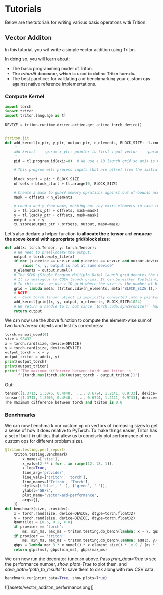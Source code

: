 # Tutorials

Below are the tutorials for writing various basic operations with Trition.

## Vector Additon

In this tutorial, you will write a simple vector addition using Triton.

In doing so, you will learn about:

- The basic programming model of Triton.
- The *triton.jit* decorator, which is used to define Triton kernels.
- The best parctices for validating and benchmarking your custom ops against native reference implementations.

### Compute Kernel

```python 
import torch  
import triton  
import triton.language as tl  
  
DEVICE = triton.runtime.driver.active.get_active_torch_device()  
  
  
@triton.jit  
def add_kernel(x_ptr, y_ptr, output_ptr, n_elements, BLOCK_SIZE: tl.constexpr):  
    '''  
    add kernel    :param x_ptr: pointer to first input vector    :param y_ptr: pointer to second input vector    :param output_ptr: pointer to output vector    :param n_elements: size of the vector    :param BLOCK_SIZE: number of elements each program should process    :return:  
    '''  
    pid = tl.program_id(axis=0)  # We use a 1D launch grid so axis is 0  
  
    # This progrom will process inputs that are offset from the initial data.    # For instance, if you have a vector of length 256 and block_size of 64, the programs    # would each access the elements [0:64,64:128, 128:192, 192:256].    # Note that offsets is a list of pointers.    
    
    block_start = pid * BLOCK_SIZE  
    offsets = block_start + tl.arange(0, BLOCK_SIZE)  
  
    # Create a mask to guard memory oprations against out-of-bounds accesses.  
    mask = offsets < n_elements  
  
    # Load x and y from DRAM, masking out any extra elements in case the input is not a multiple of the block size.  
    x = tl.load(x_ptr + offsets, mask=mask)  
    y = tl.load(y_ptr + offsets, mask=mask)  
    output = x + y  
    tl.store(output_ptr + offsets, output, mask=mask)
```

Let's also declare a helper function to **allocate the z tensor** and **enqueue the above kernel with appropriate grid/block sizes**:

```python
def add(x: torch.Tensor, y: torch.Tensor):  
    # We need to preallocate the output.  
    output = torch.empty_like(x)  
    if not (x.device == DEVICE and y.device == DEVICE and output.device == DEVICE):  
        raise "x, y, output is not at same device"  
    n_elements = output.numel()  
    # The SPMD (Single Program Multiple Data) launch grid denotes the number of kernel instances that run in parallel.  
    # It is analogous to CUDA launch grids. It can be either Tuple[int], or Callable(metaparameters) -> Tuple[int].    
    # In this case, we use a 1D grid where the size is the number of blocks:    
    grid = lambda meta: (triton.cdiv(n_elements, meta['BLOCK_SIZE']),)  
    # NOTE:  
    # - Each torch.tensor object is implicitly converted into a pointer to its first element.    # - `triton.jit`'ed functions can be indexed with a launch grid to obtain a callable GPU kernel.    # - Don't forget to pass meta-parameters as keywords arguments.    
    add_kernel[grid](x, y, output, n_elements, BLOCK_SIZE=1024)  
    # We return a handle to z, but since `torch.cuda.synchronize()` hasn't been called, the kernel is still running asynchronously at this point.  
    return output
```

We can now use the above function to compute the element-wise sum of two *torch.tensor* objects and test its correctness:

```python
torch.manual_seed(0)
size = 98432
x = torch.rand(size, device=DEVICE)
y = torch.rand(size, device=DEVICE)
output_torch = x + y
output_triton = add(x, y)
print(output_torch)
print(output_triton)
print(f'The maximum difference between torch and triton is '
      f'{torch.max(torch.abs(output_torch - output_triton))}')
```

Out:
```python
tensor([1.3713, 1.3076, 0.4940,  ..., 0.6724, 1.2141, 0.9733], device='cuda:0')
tensor([1.3713, 1.3076, 0.4940,  ..., 0.6724, 1.2141, 0.9733], device='cuda:0')
The maximum difference between torch and triton is 0.0
```

### Benchmarks

We can now benchmark our custom op on vectors of increasing sizes to get a sense of how it does relative to PyTorch. To make things easier, Triton has a set of built-in utilities that allow us to concisely plot performance of our custom ops for different problem sizes.

```python
@triton.testing.perf_report(  
    triton.testing.Benchmark(  
        x_names=['size'],  
        x_vals=[2 ** i for i in range(12, 28, 1)],  
        x_log=True,  
        line_arg='provider',  
        line_vals=['triton', 'torch'],  
        line_names=['Triton', 'Torch'],  
        styles=[('blue', '-'), ('green', '-')],  
        ylabel='GB/s',  
        plot_name='vector-add-performance',  
        args={},  
    ))  
def benchmark(size, provider):  
    x = torch.rand(size, device=DEVICE, dtype=torch.float32)  
    y = torch.rand(size, device=DEVICE, dtype=torch.float32)  
    quantiles = [0.5, 0.2, 0.8]  
    if provider == 'torch':  
        ms, min_ms, max_ms = triton.testing.do_bench(lambda: x + y, quantiles=quantiles)  
    if provider == 'triton':  
        ms, min_ms, max_ms = triton.testing.do_bench(lambda: add(x, y), quantiles=quantiles)  
    gbps = lambda ms: 3 * x.numel() * x.element_size() * 1e-9 / (ms * 1e-3)  
    return gbps(ms), gbps(min_ms), gbps(max_ms)  
```

We can now run the decorated function above. Pass *print_data=True* to see the performance number, *show_plots=True* to plot them, and *save_path='path_to_results'* to save them to disk along with raw CSV data:

```python
benchmark.run(print_data=True, show_plots=True)
```

![[assets/vector_additon_performance.png]]